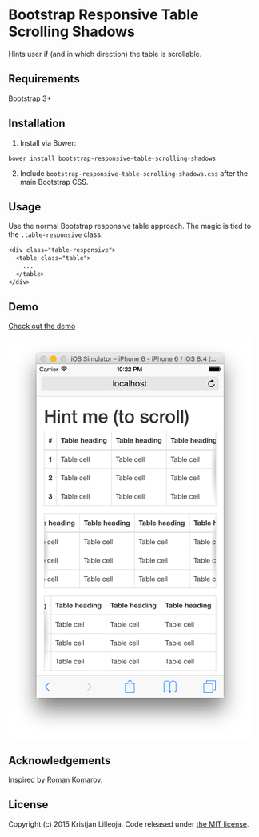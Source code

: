 Bootstrap Responsive Table <br> Scrolling Shadows
=========================

Hints user if (and in which direction) the table is scrollable.

## Requirements

Bootstrap 3+

## Installation

1. Install via Bower:
```
bower install bootstrap-responsive-table-scrolling-shadows
```
2. Include ```bootstrap-responsive-table-scrolling-shadows.css``` after the main Bootstrap CSS.

## Usage

Use the normal Bootstrap responsive table approach.
The magic is tied to the ```.table-responsive``` class.

```
<div class="table-responsive">
  <table class="table">
    ...
  </table>
</div>
```

## Demo

[Check out the demo](http://ikristjan.github.io/bootstrap-responsive-table-scrolling-shadows/)

![Screenshot](screenshot.png)

## Acknowledgements

Inspired by [Roman Komarov](http://kizu.ru/en/fun/shadowscroll/).

## License

Copyright (c) 2015 Kristjan Lilleoja. Code released under [the MIT license](LICENSE).